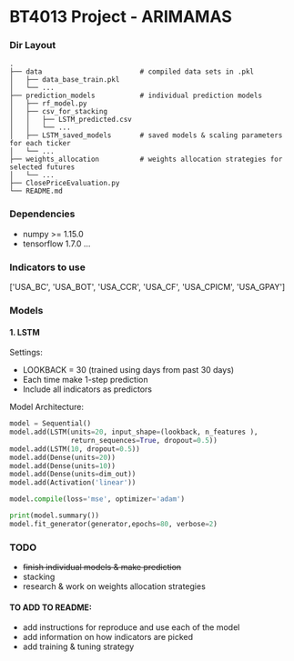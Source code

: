 ﻿BT4013 Project - ARIMAMAS
==========================

### Dir Layout
    .
    ├── data                        # compiled data sets in .pkl
    │   ├── data_base_train.pkl        
    │   └── ...                 
    ├── prediction_models           # individual prediction models                   
    │   ├── rf_model.py
    │   ├── csv_for_stacking
    │   │   ├── LSTM_predicted.csv
    │   │   └── ...  
    │   ├── LSTM_saved_models       # saved models & scaling parameters for each ticker
    │   └── ...      
    ├── weights_allocation          # weights allocation strategies for selected futures  
    │   └── ...    
    ├── ClosePriceEvaluation.py  
    └── README.md

### Dependencies
- numpy >= 1.15.0
- tensorflow 1.7.0
...

### Indicators to use
['USA_BC', 'USA_BOT', 'USA_CCR', 'USA_CF', 'USA_CPICM', 'USA_GPAY']

### Models
#### 1. LSTM
Settings: 
- LOOKBACK = 30 (trained using days from past 30 days) 
- Each time make 1-step prediction
- Include all indicators as predictors

Model Architecture:
```python
model = Sequential()
model.add(LSTM(units=20, input_shape=(lookback, n_features ),
               return_sequences=True, dropout=0.5))
model.add(LSTM(10, dropout=0.5)) 
model.add(Dense(units=20))
model.add(Dense(units=10))
model.add(Dense(units=dim_out))
model.add(Activation('linear'))

model.compile(loss='mse', optimizer='adam')

print(model.summary())
model.fit_generator(generator,epochs=80, verbose=2)
```

### TODO
- ~~finish individual models & make prediction~~
- stacking
- research & work on weights allocation strategies
#### TO ADD TO README:
- add instructions for reproduce and use each of the model 
- add information on how indicators are picked 
- add training & tuning strategy
